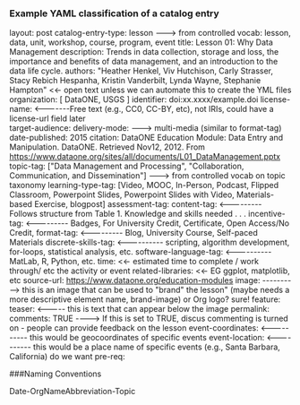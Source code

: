 ### Example YAML classification of a catalog entry

layout: post
catalog-entry-type: lesson               ---> from controlled vocab: lesson, data, unit, workshop, course, program, event
title: Lesson 01: Why Data Management
description: Trends in data collection, storage and loss, the importance and benefits of data management, and an introduction to the data life cycle.
authors: "Heather Henkel, Viv Hutchison, Carly Strasser, Stacy Rebich Hespanha, Kristin Vanderbilt, Lynda Wayne, Stephanie Hampton"  <<- open text unless we can automate this to create the YML files
organization: [ DataONE, USGS ] 
identifier: doi:xx.xxxx/example.doi
license-name:                 <-------Free text (e.g., CC0, CC-BY, etc), not IRIs, could have a license-url field later  
target-audience:
delivery-mode:                          ---> multi-media      (similar to format-tag)
date-published: 2015
citation: DataONE Education Module: Data Entry and Manipulation. DataONE. Retrieved Nov12, 2012. From https://www.dataone.org/sites/all/documents/L01_DataManagement.pptx
topic-tag: ["Data Management and Processing", "Collaboration, Communication, and Dissemination"]              ---> from controlled vocab on topic taxonomy
learning-type-tag: [Video, MOOC, In-Person, Podcast, Flipped Classroom, Powerpoint Slides, Powerpoint Slides with Video, Materials-based Exercise, blogpost]
assessment-tag: 
content-tag:                 <--------- Follows structure from Table 1. Knowledge and skills needed . . . 
incentive-tag:               <--------- Badges, For University Credit, Certificate, Open Access/No Credit, 
format-tag:                    <--------- Blog, University Course, Self-paced Materials
discrete-skills-tag:                            <---------- scripting, algorithm development, for-loops, statistical analysis,  etc. 
software-language-tag:                    <---------- MatLab, R, Python, etc. 
time:   <<- estimated time to complete / work through/ etc the activity or event
related-libraries:   <<- EG ggplot, matplotlib, etc
source-url: https://www.dataone.org/education-modules
image:   ----------> this is an image that can be used to "brand" the lesson" (maybe needs a more descriptive element name, brand-image) or Org logo? sure!
  feature: 
  teaser:     <----- this is text that can appear below the image
permalink: 
comments: TRUE  ----> If this is set to TRUE, discus commenting is turned on - people can provide feedback on the lesson 
event-coordinates:                 <---------- this would be geocoordinates of specific events
event-location:                       <---------- this would be a place name of specific events (e.g., Santa Barbara, California)   do we want
pre-req:


###Naming Conventions

Date-OrgNameAbbreviation-Topic
